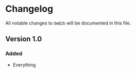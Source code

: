 # Changelog

All notable changes to `OmB2b` will be documented in this file.

## Version 1.0

### Added
- Everything
